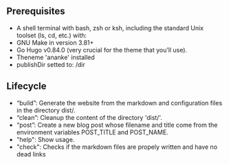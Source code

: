 ## Prerequisites ##
- A shell terminal with bash, zsh or ksh, including the standard Unix toolset (ls, cd, etc.) with:
- GNU Make in version 3.81+
- Go Hugo v0.84.0 (very crucial for the theme that you’ll use).
- Theneme 'ananke' installed
- publishDir setted to: /dir

## Lifecycle ##
- “build”: Generate the website from the markdown and configuration files in the directory dist/.
- “clean”: Cleanup the content of the directory 'dist/'.
- “post”: Create a new blog post whose filename and title come from the environment variables POST_TITLE and POST_NAME.
- "help": Show usage.
- "check": Checks if the markdown files are propely written and have no dead links
